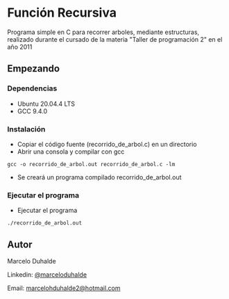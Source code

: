 # Función Recursiva

Programa simple en C para recorrer arboles, mediante estructuras, realizado durante el cursado de la materia "Taller de programación 2" en el año 2011

## Empezando

### Dependencias

* Ubuntu 20.04.4 LTS
* GCC 9.4.0

### Instalación

* Copiar el código fuente (recorrido_de_arbol.c) en un directorio
* Abrir una consola y compilar con gcc
```
gcc -o recorrido_de_arbol.out recorrido_de_arbol.c -lm
```
* Se creará un programa compilado recorrido_de_arbol.out

### Ejecutar el programa

* Ejecutar el programa
```
./recorrido_de_arbol.out
```
## Autor
Marcelo Duhalde

Linkedin: [@marceloduhalde](https://www.linkedin.com/in/marceloduhalde)

Email: [marcelohduhalde2@hotmail.com](mailto:marcelohduhalde2@hotmail.com)
